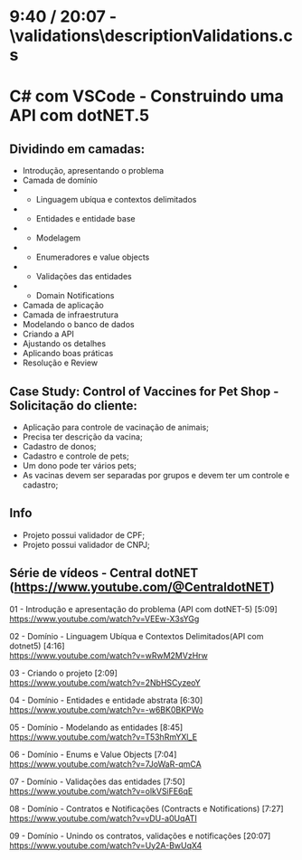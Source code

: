 # 9:40 / 20:07 - \validations\descriptionValidations.cs

# C# com VSCode - Construindo uma API com dotNET.5

## Dividindo em camadas:
- Introdução, apresentando o problema
- Camada de domínio
- - Linguagem ubíqua e contextos delimitados
- - Entidades e entidade base
- - Modelagem
- - Enumeradores e value objects
- - Validações das entidades
- - Domain Notifications
- Camada de aplicação
- Camada de infraestrutura
- Modelando o banco de dados
- Criando a API
- Ajustando os detalhes
- Aplicando boas práticas
- Resolução e Review

## Case Study: Control of Vaccines for Pet Shop - Solicitação do cliente:
- Aplicação para controle de vacinação de animais;
- Precisa ter descrição da vacina;
- Cadastro de donos;
- Cadastro e controle de pets;
- Um dono pode ter vários pets;
- As vacinas devem ser separadas por grupos e devem ter um controle e cadastro;

## Info
- Projeto possui validador de CPF;
- Projeto possui validador de CNPJ;

## Série de vídeos - Central dotNET <br>(https://www.youtube.com/@CentraldotNET)

01 - Introdução e apresentação do problema (API com dotNET-5) [5:09]<br>
https://www.youtube.com/watch?v=VEEw-X3sYGg

02 - Domínio - Linguagem Ubíqua e Contextos Delimitados(API com dotnet5) [4:16]<br>
https://www.youtube.com/watch?v=wRwM2MVzHrw

03 - Criando o projeto [2:09]<br>
https://www.youtube.com/watch?v=2NbHSCyzeoY

04 - Domínio - Entidades e entidade abstrata [6:30]<br>
https://www.youtube.com/watch?v=-w6BK0BKPWo

05 - Domínio - Modelando as entidades [8:45]<br>
https://www.youtube.com/watch?v=T53hRmYXl_E

06 - Domínio - Enums e Value Objects [7:04]<br>
https://www.youtube.com/watch?v=7JoWaR-qmCA

07 - Domínio - Validações das entidades [7:50]<br>
https://www.youtube.com/watch?v=olkVSiFE6qE

08 - Domínio - Contratos e Notificações (Contracts e Notifications) [7:27]<br>
https://www.youtube.com/watch?v=vDU-a0UqATI

09 - Domínio - Unindo os contratos, validações e notificações [20:07]<br>
https://www.youtube.com/watch?v=Uy2A-BwUqX4